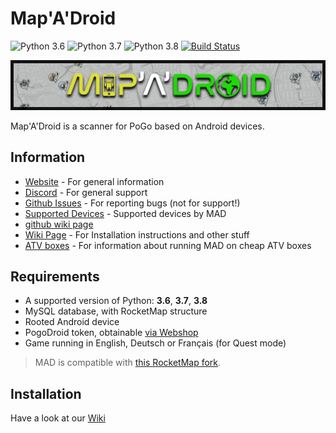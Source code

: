 # Map'A'Droid

![Python 3.6](https://img.shields.io/badge/python-3.6-blue.svg)
![Python 3.7](https://img.shields.io/badge/python-3.7-blue.svg)
![Python 3.8](https://img.shields.io/badge/python-3.8-blue.svg)
[![Build Status](https://travis-ci.org/Map-A-Droid/MAD.svg?branch=master)](https://travis-ci.org/Map-A-Droid/MAD)

![MAD-Banner](static/banner_small_web.png)

Map'A'Droid is a scanner for PoGo based on Android devices.

## Information

* [Website](https://www.maddev.eu/) - For general information
* [Discord](https://discord.gg/7TT58jU) - For general support
* [Github Issues](https://github.com/Map-A-Droid/MAD/issues) - For reporting bugs (not for support!)
* [Supported Devices](https://github.com/Map-A-Droid/MAD-device-list) - Supported devices by MAD
* [github wiki page](https://github.com/Map-A-Droid/MAD/wiki)
* [Wiki Page](https://mad-docs.readthedocs.io/en/latest/) - For Installation instructions and other stuff
* [ATV boxes](https://github.com/Map-A-Droid/MAD-ATV/wiki) - For information about running MAD on cheap ATV boxes

## Requirements

* A supported version of Python: **3.6**, **3.7**, **3.8**
* MySQL database, with RocketMap structure
* Rooted Android device
* PogoDroid token, obtainable [via Webshop](https://maddev.eu/shop/)
* Game running in English, Deutsch or Français (for Quest mode)

>MAD is compatible with [this RocketMap fork](https://github.com/cecpk/OSM-Rocketmap).

## Installation

Have a look at our [Wiki](https://mad-docs.readthedocs.io/en/latest/)
